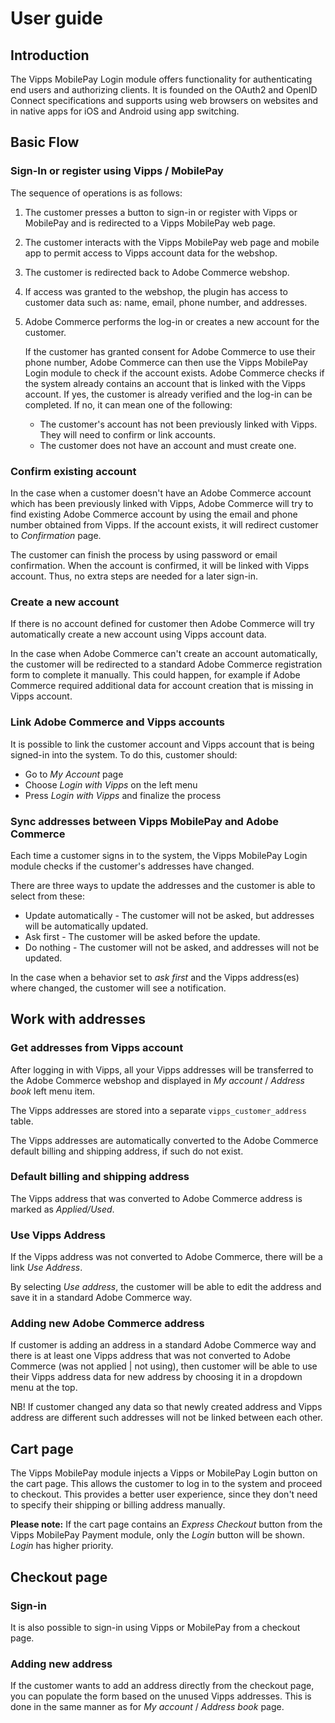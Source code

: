 <!-- START_METADATA
---
title: Vipps/MobilePay Login for Adobe Commerce user guide
sidebar_label: User guide
sidebar_position: 30
hide_table_of_contents: true
pagination_next: null
pagination_prev: null
---
END_METADATA -->

# User guide

## Introduction

The Vipps MobilePay Login module offers functionality for authenticating end users and authorizing clients.
It is founded on the OAuth2 and OpenID Connect specifications
and supports using web browsers on websites and in native apps for iOS and Android using app switching.

## Basic Flow

### Sign-In or register using Vipps / MobilePay

The sequence of operations is as follows:

1. The customer presses a button to sign-in or register with Vipps or MobilePay and is redirected to a Vipps MobilePay web page.
1. The customer interacts with the Vipps MobilePay web page and mobile app to permit access to Vipps account data for the webshop.
1. The customer is redirected back to Adobe Commerce webshop.
1. If access was granted to the webshop, the plugin has access to customer data such as: name, email, phone number, and addresses.
1. Adobe Commerce performs the log-in or creates a new account for the customer.

    If the customer has granted consent for Adobe Commerce to use their phone number, Adobe Commerce can then use the Vipps MobilePay Login module to check if the account exists.
    Adobe Commerce checks if the system already contains an account that is linked with the Vipps account. If yes, the customer is already verified and the log-in can be completed.
    If no, it can mean one of the following:

    * The customer's account has not been previously linked with Vipps. They will need to confirm or link accounts.
    * The customer does not have an account and must create one.

### Confirm existing account

In the case when a customer doesn't have an Adobe Commerce account which has been previously linked with Vipps,
Adobe Commerce will try to find existing Adobe Commerce account by using the email and phone number obtained from Vipps.
If the account exists, it will redirect customer to *Confirmation* page.

The customer can finish the process by using password or email confirmation.
When the account is confirmed, it will be linked with Vipps account. Thus, no extra steps are needed for a later sign-in.

<!--![Confirmation page](docs/images/confirmation.png)-->

### Create a new account

If there is no account defined for customer then Adobe Commerce will try automatically create a new account using Vipps account data.

In the case when Adobe Commerce can't create an account automatically, the customer will be redirected to a standard Adobe Commerce registration form to complete it manually.
This could happen, for example if Adobe Commerce required additional data for account creation that is missing in Vipps account.

### Link Adobe Commerce and Vipps accounts

It is possible to link the customer account and Vipps account that is being signed-in into the system.
To do this, customer should:

* Go to *My Account* page
* Choose *Login with Vipps* on the left menu
* Press *Login with Vipps* and finalize the process

<!--![Log in with Vipps](account-login-with-vipps.png)-->

### Sync addresses between Vipps MobilePay and Adobe Commerce

Each time a customer signs in to the system, the Vipps MobilePay Login module checks if the customer's addresses have changed.

There are three ways to update the addresses and the customer is able to select from these:

* Update automatically - The customer will not be asked, but addresses will be automatically updated.
* Ask first - The customer will be asked before the update.
* Do nothing - The customer will not be asked, and addresses will not be updated.

<!--![Logged-in with Vipps](account-logged-in-with-vipps.png)-->

In the case when a behavior set to *ask first* and the Vipps address(es) where changed, the customer will see a notification.


## Work with addresses

### Get addresses from Vipps account

After logging in with Vipps, all your Vipps addresses will be transferred to the Adobe Commerce webshop and displayed in *My account* / *Address book* left menu item.

The Vipps addresses are stored into a separate `vipps_customer_address` table.

The Vipps addresses are automatically converted to the Adobe Commerce default billing and shipping address, if such do not exist.

### Default billing and shipping address

The Vipps address that was converted to Adobe Commerce address is marked as *Applied/Used*.

<!--![applied addresses](account-vipps-addresses-applied.png)-->

### Use Vipps Address

If the Vipps address was not converted to Adobe Commerce, there will be a link *Use Address*.

<!--![not applied addresses](account-vipps-addresses-not-applied.png)-->

By selecting *Use address*, the customer will be able to edit the address and save it in a standard Adobe Commerce way.

<!--![Edit address](account-edit-vipps-address.png)-->

### Adding new Adobe Commerce address

If customer is adding an address in a standard Adobe Commerce way and there is at least one Vipps address that was not converted to Adobe Commerce (was not applied | not using), then customer will be able to use their Vipps address data for new address by choosing it in a dropdown menu at the top.

<!--![Choose address](account-choose-vipps-address.png)-->

NB! If customer changed any data so that newly created address and Vipps address are different such addresses will not be linked between each other.

## Cart page

The Vipps MobilePay module injects a Vipps or MobilePay Login button on the cart page. This allows the customer to log in to the system and proceed to checkout.
This provides a better user experience, since they don't need to specify their shipping or billing address manually.

**Please note:** If the cart page contains an *Express Checkout* button from the Vipps MobilePay Payment module, only the *Login* button will be shown. *Login* has higher priority.

## Checkout page

### Sign-in

It is also possible to sign-in using Vipps or MobilePay from a checkout page.

<!--![Checkout Login](checkout-vipps-login.png)-->

### Adding new address

If the customer wants to add an address directly from the checkout page, you can populate the form based on the unused Vipps addresses.
This is done in the same manner as for *My account* / *Address book* page.

<!--![Checkout new address](checkout-new-address.png)-->
